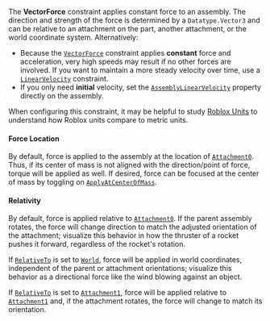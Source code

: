 The **VectorForce** constraint applies constant force to an assembly. The
direction and strength of the force is determined by a `Datatype.Vector3` and
can be relative to an attachment on the part, another attachment, or the world
coordinate system. Alternatively:

- Because the [`VectorForce`](https://create.roblox.com/docs/reference/engine/classes/VectorForce) constraint applies **constant** force and
acceleration, very high speeds may result if no other forces are involved.
If you want to maintain a more steady velocity over time, use a
[`LinearVelocity`](https://create.roblox.com/docs/reference/engine/classes/LinearVelocity) constraint.
- If you only need **initial** velocity, set the
[`AssemblyLinearVelocity`](https://create.roblox.com/docs/reference/engine/classes/BasePart#AssemblyLinearVelocity) property
directly on the assembly.

When configuring this constraint, it may be helpful to study
[Roblox Units](https://create.roblox.com/docs/physics/units) to understand how Roblox units
compare to metric units.
#### Force Location

By default, force is applied to the assembly at the location of
[`Attachment0`](https://create.roblox.com/docs/reference/engine/classes/Constraint#Attachment0). Thus, if its center of mass is not
aligned with the direction/point of force, torque will be applied as well. If
desired, force can be focused at the center of mass by toggling on
[`ApplyAtCenterOfMass`](https://create.roblox.com/docs/reference/engine/classes/VectorForce#ApplyAtCenterOfMass).
#### Relativity

By default, force is applied relative to
[`Attachment0`](https://create.roblox.com/docs/reference/engine/classes/Constraint#Attachment0). If the parent assembly rotates,
the force will change direction to match the adjusted orientation of the
attachment; visualize this behavior in how the thruster of a rocket pushes it
forward, regardless of the rocket's rotation.

If [`RelativeTo`](https://create.roblox.com/docs/reference/engine/classes/VectorForce#RelativeTo) is set to
[`World`](https://create.roblox.com/docs/reference/engine/enums/ActuatorRelativeTo), force will be applied in world coordinates,
independent of the parent or attachment orientations; visualize this behavior
as a directional force like the wind blowing against an object.

If [`RelativeTo`](https://create.roblox.com/docs/reference/engine/classes/VectorForce#RelativeTo) is set to
[`Attachment1`](https://create.roblox.com/docs/reference/engine/enums/ActuatorRelativeTo), force will be applied relative to
[`Attachment1`](https://create.roblox.com/docs/reference/engine/classes/Constraint#Attachment1) and, if the attachment rotates, the
force will change to match its orientation.